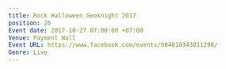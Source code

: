 ```yaml
---
title: Rock Halloween Geeknight 2017
position: 26
Event date: 2017-10-27 07:00:00 +07:00
Venue: Payment Wall
Event URL: https://www.facebook.com/events/904810343011298/
Genre: Live
---
```


